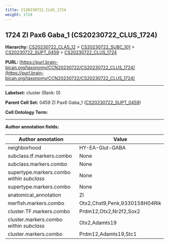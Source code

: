```yaml
---
title: CS20230722_CLUS_1724
weight: 1724
---
```

## 1724 ZI Pax6 Gaba_1 (CS20230722_CLUS_1724)
<b>Hierarchy: </b>
[CS20230722_CLAS_12](../CS20230722_CLAS_12) >
[CS20230722_SUBC_101](../CS20230722_SUBC_101) >
[CS20230722_SUPT_0459](../CS20230722_SUPT_0459) >
[CS20230722_CLUS_1724](../CS20230722_CLUS_1724)

**PURL:** [https://purl.brain-bican.org/taxonomy/CCN20230722/CS20230722_CLUS_1724](https://purl.brain-bican.org/taxonomy/CCN20230722/CS20230722_CLUS_1724)

---


**Labelset:** cluster (Rank: 0)

**Parent Cell Set:** 0459 ZI Pax6 Gaba_1 ([CS20230722_SUPT_0459](../CS20230722_SUPT_0459))



**Cell Ontology Term:** 

[MARKER GENES.]: #


---

[TRANSFERRED ANNOTATIONS.]: #


[AUTHOR ANNOTATION FIELDS.]: #


**Author annotation fields:**

| Author annotation | Value |
|-------------------|-------|
|neighborhood|HY-EA-Glut-GABA|
|subclass.tf.markers.combo|None|
|subclass.markers.combo|None|
|supertype.markers.combo _within subclass_|None|
|supertype.markers.combo|None|
|anatomical_annotation|ZI|
|merfish.markers.combo|Otx2,Chst9,Penk,9330158H04Rik|
|cluster.TF.markers.combo|Prdm12,Otx2,Nr2f2,Sox2|
|cluster.markers.combo _within subclass_|Otx2,Adamts19|
|cluster.markers.combo|Prdm12,Adamts19,Stc1|
